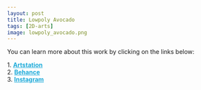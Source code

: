 ```yaml
---
layout: post 
title: Lowpoly Avocado
tags: [2D-arts]
image: lowpoly_avocado.png
---
```


<!--more-->

You can learn more about this work by clicking on the links below: <br/>

<div>
	1.
    <a href="https://www.artstation.com/artwork/OyZgJJ" target="_blank" style="font-weight: bold; color: #1CAAD9;">Artstation</a><br/>
	2.
	<a href="https://www.behance.net/gallery/84999045/Lowpoly-avocado" target="_blank" style="font-weight: bold; color: #1CAAD9;">Behance</a><br/>	
	3.
	<a href="https://www.instagram.com/p/CCaqn6vBeMN/" target="_blank" style="font-weight: bold; color: #1CAAD9;">Instagram</a><br/>
</div>
